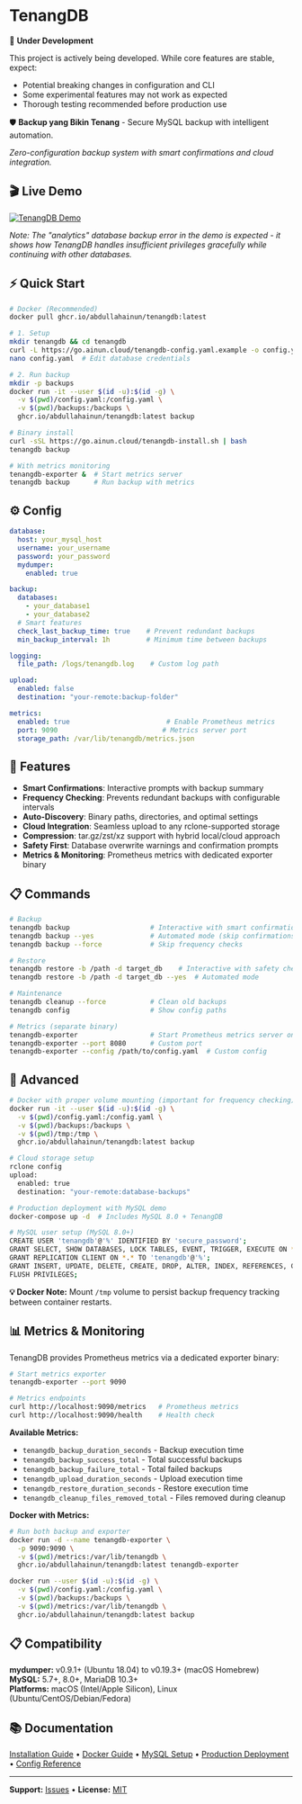 # TenangDB

🚧 **Under Development** 

This project is actively being developed. While core features are stable, expect:
- Potential breaking changes in configuration and CLI
- Some experimental features may not work as expected  
- Thorough testing recommended before production use

🛡️ **Backup yang Bikin Tenang** - Secure MySQL backup with intelligent automation.

*Zero-configuration backup system with smart confirmations and cloud integration.*

## 🎬 Live Demo

[![TenangDB Demo](https://asciinema.org/a/728588.svg)](https://asciinema.org/a/728588)

*Note: The "analytics" database backup error in the demo is expected - it shows how TenangDB handles insufficient privileges gracefully while continuing with other databases.*

## ⚡ Quick Start

```bash
# Docker (Recommended)
docker pull ghcr.io/abdullahainun/tenangdb:latest

# 1. Setup
mkdir tenangdb && cd tenangdb
curl -L https://go.ainun.cloud/tenangdb-config.yaml.example -o config.yaml
nano config.yaml  # Edit database credentials

# 2. Run backup
mkdir -p backups
docker run -it --user $(id -u):$(id -g) \
  -v $(pwd)/config.yaml:/config.yaml \
  -v $(pwd)/backups:/backups \
  ghcr.io/abdullahainun/tenangdb:latest backup

# Binary install
curl -sSL https://go.ainun.cloud/tenangdb-install.sh | bash
tenangdb backup

# With metrics monitoring
tenangdb-exporter &  # Start metrics server
tenangdb backup      # Run backup with metrics
```

## ⚙️ Config

```yaml
database:
  host: your_mysql_host
  username: your_username
  password: your_password
  mydumper:
    enabled: true

backup:
  databases:
    - your_database1
    - your_database2
  # Smart features
  check_last_backup_time: true    # Prevent redundant backups
  min_backup_interval: 1h         # Minimum time between backups

logging:
  file_path: /logs/tenangdb.log    # Custom log path

upload:
  enabled: false
  destination: "your-remote:backup-folder"

metrics:
  enabled: true                        # Enable Prometheus metrics
  port: 9090                          # Metrics server port
  storage_path: /var/lib/tenangdb/metrics.json
```

## 🔧 Features

- **Smart Confirmations**: Interactive prompts with backup summary
- **Frequency Checking**: Prevents redundant backups with configurable intervals
- **Auto-Discovery**: Binary paths, directories, and optimal settings
- **Cloud Integration**: Seamless upload to any rclone-supported storage
- **Compression**: tar.gz/zst/xz support with hybrid local/cloud approach
- **Safety First**: Database overwrite warnings and confirmation prompts
- **Metrics & Monitoring**: Prometheus metrics with dedicated exporter binary

## 📋 Commands

```bash
# Backup
tenangdb backup                    # Interactive with smart confirmations
tenangdb backup --yes              # Automated mode (skip confirmations)
tenangdb backup --force            # Skip frequency checks

# Restore
tenangdb restore -b /path -d target_db    # Interactive with safety checks
tenangdb restore -b /path -d target_db --yes  # Automated mode

# Maintenance
tenangdb cleanup --force           # Clean old backups
tenangdb config                    # Show config paths

# Metrics (separate binary)
tenangdb-exporter                  # Start Prometheus metrics server on :9090
tenangdb-exporter --port 8080      # Custom port
tenangdb-exporter --config /path/to/config.yaml  # Custom config
```

## 🔧 Advanced

```bash
# Docker with proper volume mounting (important for frequency checking)
docker run -it --user $(id -u):$(id -g) \
  -v $(pwd)/config.yaml:/config.yaml \
  -v $(pwd)/backups:/backups \
  -v $(pwd)/tmp:/tmp \
  ghcr.io/abdullahainun/tenangdb:latest backup

# Cloud storage setup
rclone config
upload:
  enabled: true
  destination: "your-remote:database-backups"

# Production deployment with MySQL demo
docker-compose up -d  # Includes MySQL 8.0 + TenangDB

# MySQL user setup (MySQL 8.0+)
CREATE USER 'tenangdb'@'%' IDENTIFIED BY 'secure_password';
GRANT SELECT, SHOW DATABASES, LOCK TABLES, EVENT, TRIGGER, EXECUTE ON *.* TO 'tenangdb'@'%';
GRANT REPLICATION CLIENT ON *.* TO 'tenangdb'@'%';
GRANT INSERT, UPDATE, DELETE, CREATE, DROP, ALTER, INDEX, REFERENCES, CREATE TEMPORARY TABLES, CREATE VIEW ON *.* TO 'tenangdb'@'%';
FLUSH PRIVILEGES;
```

**💡 Docker Note:** Mount `/tmp` volume to persist backup frequency tracking between container restarts.

## 📊 Metrics & Monitoring

TenangDB provides Prometheus metrics via a dedicated exporter binary:

```bash
# Start metrics exporter
tenangdb-exporter --port 9090

# Metrics endpoints
curl http://localhost:9090/metrics   # Prometheus metrics
curl http://localhost:9090/health    # Health check
```

**Available Metrics:**
- `tenangdb_backup_duration_seconds` - Backup execution time
- `tenangdb_backup_success_total` - Total successful backups  
- `tenangdb_backup_failure_total` - Total failed backups
- `tenangdb_upload_duration_seconds` - Upload execution time
- `tenangdb_restore_duration_seconds` - Restore execution time
- `tenangdb_cleanup_files_removed_total` - Files removed during cleanup

**Docker with Metrics:**
```bash
# Run both backup and exporter
docker run -d --name tenangdb-exporter \
  -p 9090:9090 \
  -v $(pwd)/metrics:/var/lib/tenangdb \
  ghcr.io/abdullahainun/tenangdb:latest tenangdb-exporter

docker run --user $(id -u):$(id -g) \
  -v $(pwd)/config.yaml:/config.yaml \
  -v $(pwd)/backups:/backups \
  -v $(pwd)/metrics:/var/lib/tenangdb \
  ghcr.io/abdullahainun/tenangdb:latest backup
```

## 📋 Compatibility

**mydumper:** v0.9.1+ (Ubuntu 18.04) to v0.19.3+ (macOS Homebrew)  
**MySQL:** 5.7+, 8.0+, MariaDB 10.3+  
**Platforms:** macOS (Intel/Apple Silicon), Linux (Ubuntu/CentOS/Debian/Fedora)

## 📚 Documentation

[Installation Guide](INSTALL.md) • [Docker Guide](DOCKER.md) • [MySQL Setup](MYSQL_USER_SETUP.md) • [Production Deployment](PRODUCTION_DEPLOYMENT.md) • [Config Reference](config.yaml.example)

---

**Support:** [Issues](https://github.com/abdullahainun/tenangdb/issues) • **License:** [MIT](LICENSE)